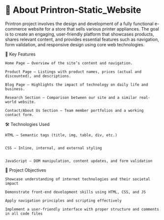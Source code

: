 # 💼 About Printron-Static_Website

Printron project involves the design and development of a fully functional e-commerce website for a store that sells various printer appliances. The goal is to create an engaging, user-friendly platform that showcases products, shares relevant content, and provides essential features such as navigation, form validation, and responsive design using core web technologies.

🔧 Key Features

    Home Page – Overview of the site’s content and navigation.
  
    Product Page – Listings with product names, prices (actual and discounted), and descriptions.

    Blog Page – Highlights the impact of technology on daily life and business.

    Research Section – Comparison between our site and a similar real-world website.

    Contact/About Us Section – Team member portfolios and a working contact form.

🛠️ Technologies Used
 
    HTML – Semantic tags (title, img, table, div, etc.)

 
    CSS – Inline, internal, and external styling


    JavaScript – DOM manipulation, content updates, and form validation

🎯 Project Objectives

    Showcase understanding of internet technologies and their societal impact

    Demonstrate front-end development skills using HTML, CSS, and JS

    Apply navigation principles and scripting effectively

    Implement a user-friendly interface with proper structure and comments in all code files
